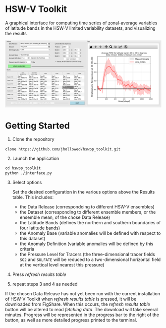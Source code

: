 # HSW-V Toolkit

A graphical interface for computing time series of zonal-average variables of latitude bands in the HSW-V limited variability datasets, and visualizing the results

![demo_screenshot](demo.png)

# Getting Started

1. Clone the repository
   
`clone https://github.com/jhollowed/hswpp_toolkit.git`
   
2. Launch the application

```
cd hswpp_toolkit
python ./interface.py
```

3. Select options

   Set the desired configuration in the various options above the Results table. This includes:

   - the Data Release (correspondoing to different HSW-V ensembles)
   - the Dataset (corresponding to different ensemble members, or the ensemble mean, of the chose Data Release)
   - the Latitude Bands (defines the northern and southern boundaries of four latitude bands)
   - the Anomaly Base (variable anomalies will be defined with respect to this dataset)
   - the Anomaly Definition (variable anomalies will be defined by this criteria
   - the Pressure Level for Tracers (the three-dimensional tracer fields `SO2` and `SULFATE` will be reduced to a two-dimensional horizontal field at the vertical level nearest this pressure)
  
4. Press *refresh results table*

5. repeat steps 3 and 4 as needed

If the chosen Data Release has not yet been run with the current installation of HSW-V Toolkit when *refresh results table* is pressed, it will be downloaded from FigShare. When this occurs, the *refresh results table* button will be altered to read *fetching data*. The download will take several minutes. Progress will be represented in the progress bar to the right of the button, as well as more detailed progress printed to the terminal.
